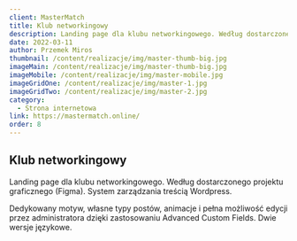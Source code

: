 ```yaml
---
client: MasterMatch
title: Klub networkingowy
description: Landing page dla klubu networkingowego. Według dostarczonego projektu graficznego (Figma). System zarządzania treścią Wordpress. 
date: 2022-03-11
author: Przemek Miros
thumbnail: /content/realizacje/img/master-thumb-big.jpg
imageMain: /content/realizacje/img/master-thumb-big.jpg
imageMobile: /content/realizacje/img/master-mobile.jpg
imageGridOne: /content/realizacje/img/master-1.jpg
imageGridTwo: /content/realizacje/img/master-2.jpg
category: 
  - Strona internetowa
link: https://mastermatch.online/
order: 8
---
```


## Klub networkingowy

Landing page dla klubu networkingowego. Według dostarczonego projektu graficznego (Figma). System zarządzania treścią Wordpress. 

Dedykowany motyw, własne typy postów, animacje i pełna możliwość edycji przez administratora dzięki zastosowaniu Advanced Custom Fields. Dwie wersje językowe.

